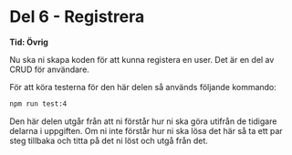 # Del 6 - Registrera

**Tid: Övrig**

Nu ska ni skapa koden för att kunna registera en user. Det är en del av CRUD för användare.

För att köra testerna för den här delen så används följande kommando:
```bash
npm run test:4
```

Den här delen utgår från att ni förstår hur ni ska göra utifrån de tidigare delarna i uppgiften. Om ni inte förstår hur ni ska lösa det här så ta ett par steg tillbaka och titta på det ni löst och utgå från det.
